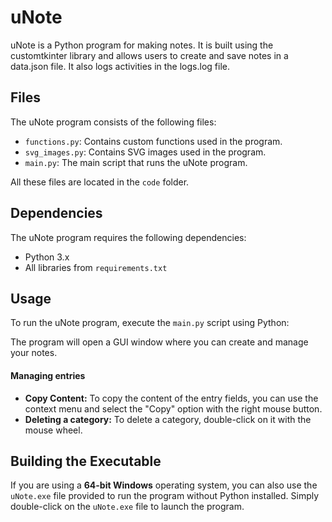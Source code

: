 # uNote

uNote is a Python program for making notes. It is built using the customtkinter library and allows users to create and save notes in a data.json file. It also logs activities in the logs.log file.

## Files

The uNote program consists of the following files:

- `functions.py`: Contains custom functions used in the program.
- `svg_images.py`: Contains SVG images used in the program.
- `main.py`: The main script that runs the uNote program.

All these files are located in the `code` folder.

## Dependencies

The uNote program requires the following dependencies:

- Python 3.x
- All libraries from `requirements.txt`

## Usage

To run the uNote program, execute the `main.py` script using Python:

The program will open a GUI window where you can create and manage your notes.

#### Managing entries
- **Copy Content:** To copy the content of the entry fields, you can use the context menu and select the "Copy" option with the right mouse button.
- **Deleting a category:** To delete a category, double-click on it with the mouse wheel.

## Building the Executable

If you are using a **64-bit Windows** operating system, you can also use the `uNote.exe` file provided to run the program without Python installed. Simply double-click on the `uNote.exe` file to launch the program.
